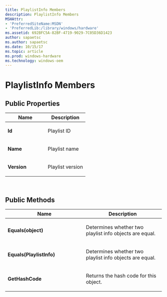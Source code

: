 ```yaml
---
title: PlaylistInfo Members
description: PlaylistInfo Members
MSHAttr:
- 'PreferredSiteName:MSDN'
- 'PreferredLib:/library/windows/hardware'
ms.assetid: 692BFC5A-82BF-4719-9029-7C05D36D1423
author: sapaetsc
ms.author: sapaetsc
ms.date: 10/15/17
ms.topic: article
ms.prod: windows-hardware
ms.technology: windows-oem
---
```


# PlaylistInfo Members


## <span id="Public_Properties"></span><span id="public_properties"></span><span id="PUBLIC_PROPERTIES"></span>Public Properties


<table>
<colgroup>
<col width="50%" />
<col width="50%" />
</colgroup>
<thead>
<tr class="header">
<th>Name</th>
<th>Description</th>
</tr>
</thead>
<tbody>
<tr class="odd">
<td><p><strong>Id</strong></p></td>
<td><p>Playlist ID</p></td>
</tr>
<tr class="even">
<td><p><strong>Name</strong></p></td>
<td><p>Playlist name</p></td>
</tr>
<tr class="odd">
<td><p><strong>Version</strong></p></td>
<td><p>Playlist version</p></td>
</tr>
</tbody>
</table>

 

## <span id="Public_Methods"></span><span id="public_methods"></span><span id="PUBLIC_METHODS"></span>Public Methods


<table>
<colgroup>
<col width="50%" />
<col width="50%" />
</colgroup>
<thead>
<tr class="header">
<th>Name</th>
<th>Description</th>
</tr>
</thead>
<tbody>
<tr class="odd">
<td><p><strong>Equals(object)</strong></p></td>
<td><p>Determines whether two playlist info objects are equal.</p></td>
</tr>
<tr class="even">
<td><p><strong>Equals(PlaylistInfo)</strong></p></td>
<td><p>Determines whether two playlist info objects are equal.</p></td>
</tr>
<tr class="odd">
<td><p><strong>GetHashCode</strong></p></td>
<td><p>Returns the hash code for this object.</p></td>
</tr>
</tbody>
</table>

 

 

 






